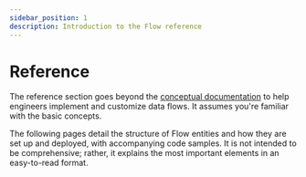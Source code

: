 ```yaml
---
sidebar_position: 1
description: Introduction to the Flow reference
---
```


# Reference

The reference section goes beyond the [conceptual documentation](../concepts/README.md) to help engineers implement and customize data flows. It assumes you're familiar with the basic concepts.

The following pages detail the structure of Flow entities and how they are set up and deployed, with accompanying code samples. It is not intended to be comprehensive; rather, it explains the most important elements in an easy-to-read format.